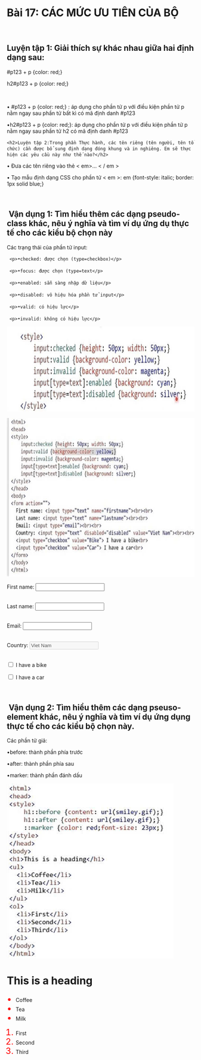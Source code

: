 <html lang="en">
<style typle="text/css">
 
</style>
 <head>
   <meta charset="UTF-8"

   <meta name="viewport" content="width=device-width, initial-scale=1.0">

 </head>
  <body>
  <h1>Bài 17: CÁC MỨC ƯU TIÊN CỦA BỘ</h1>
    <h2>Luyện tập 1: Giải thích sự khác nhau giữa hai định dạng sau:</h2>
  <p> #p123 + p {color: red;} </p> 

<p> h2#p123 + p {color: red;}</p>  
   <p>• #p123 + p {color: red;} : áp dụng cho phần tử p với điều kiện phần tử p nằm ngay sau phần tử bất kì có mã định danh #p123</p>

  <p>•h2#p123 + p {color: red;}: áp dụng cho phần tử p với điều kiện phần tử p nằm ngay sau phần tử h2 có mã định danh #p123</p>

    <h2>Luyện tập 2:Trong phần Thực hành, các tên riêng (tên người, tên tổ chức) cần được bổ sung định dạng đóng khung và in nghiêng. Em sẽ thực hiện các yêu cầu này như thế nào?</h2>
   <p>• Đưa các tên riêng vào thẻ < em>... < / em > </p>

   <p>• Tạo mẫu định dạng CSS cho phần tử < em >: em {font-style: italic; border: 1px solid blue;}</p>

   <h2> Vận dụng 1: Tìm hiểu thêm các dạng pseudo-class khác, nêu ý nghĩa và tìm ví dụ ứng dụ thực tế cho các kiểu bộ chọn này</h2>
     <p>Các trạng thái của phần tử input:</p>

     <p>•checked: được chọn (type=checkbox)</p>

     <p>•focus: được chọn (type=text</p>

     <p>•enabled: sẵn sàng nhập dữ liệu</p>

     <p>•disabled: vô hiệu hóa phần tử input</p>

     <p>•valid: có hiệu lực</p>

     <p>•invalid: không có hiệu lực</p>

 <img src="124.png" width="831" height="227" alt="Ảnh minh họa">

<p><style></p>
<p>input:checked {height: 50px; width: 50px;}</p>

<p>input: valid {background-color: yellow;}</p>

<p>input: invalid {background-color: magenta;}</p>

<p>input[type=text]: enabled {background: cyan;}</p>

<p>input[type=text]: disabled {background: silver;}</p>

<p></style></p>
<img src="125.png" width="713" height="425" alt="Ảnh minh họa">
<p><html>

<head>

<style>

input:checked (height: 50px; width: 50px;}

input: valid {background-color: yellow;}

input: invalid (background-color: magenta;}

input[type=text]: enabled {background: cyan;}

input[type=text]: disabled {background: silver;}

</style>

</head>

<body>

<form action="">

First name: <input type="text" name="firstname"><br><br>

Last name: <input type="text" name="lastname"><br><br>

Email: <input type="email"><br><br>

Country: <input type="text" disabled="disabled" value="Viet Nam"><br><br>

<input type="checkbox" value="Bike"> I have a bike<br>

<input type="checkbox" value="Car"> I have a car<br>

</form>

</body>

</html></p>

   <h2> Vận dụng 2: Tìm hiểu thêm các dạng pseuso-element khác, nêu ý nghĩa và tìm ví dụ ứng dụng thực tế cho các kiểu bộ chọn này.</h2>
 <p>Các phần tử giả:</p>

 <p>•before: thành phần phía trước</p>

 <p>•after: thành phần phía sau</p>

 <p>•marker: thành phần đánh dấu</p>

<p><style></p>
<p>h1::before {content: url(smiley.gif);}</p>

<p>h1::after {content: url(smiley.gif);}</p>

<p>::marke {color: red; font-size: 23px;}</p>

<p></style></p>
<img src="126.png" width="447" height="467" alt="Ảnh minh họa">
 <p><style>
<p><html>

<head>

<style>

h1::before {content: url(smiley.gif);}

h1::after {content: url(smiley.gif);}

::marker {color: red; font-size: 23px;}

</style>

</head>

<body>

<h1>This is a heading</h1>

<ul>

<li>Coffee</li>

<li>Tea</li>

<li>Milk</li>

</ul>

<ol>

<li>First</li>

<li>Second</li>

<li>Third</li>

</ol>

</body>

</html></p>





 
</body>
</html>

